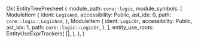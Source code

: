 Ok(
    EntityTreePresheet {
        module_path: `core::logic`,
        module_symbols: [
            ModuleItem {
                ident: `LogicAnd`,
                accessibility: Public,
                ast_idx: 0,
                path: `core::logic::LogicAnd`,
            },
            ModuleItem {
                ident: `LogicOr`,
                accessibility: Public,
                ast_idx: 1,
                path: `core::logic::LogicOr`,
            },
        ],
        entity_use_roots: EntityUseExprTrackers(
            [],
        ),
    },
)